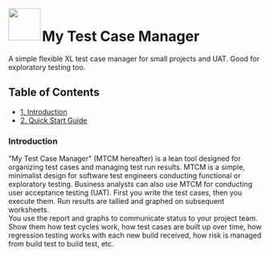 <img align="left" src="https://avatars.githubusercontent.com/u/76134639?s=200&v=4" width="64px">

# My Test Case Manager
A simple flexible XL test case manager for small projects and UAT.  Good for exploratory testing too.

## Table of Contents
 - <a href="#Introduction">1. Introduction</a>
 - <a href="#QuickStartGuide">2. Quick Start Guide</a>


### Introduction 
"My Test Case Manager" (MTCM hereafter) is a lean tool designed for organizing test cases and managing test run results.  MTCM is a simple, minimalist design for software test engineers conducting functional or exploratory testing.  Business analysts can also use MTCM for conducting user acceptance testing (UAT).  First you write the test cases, then you execute them.  Run results are tallied and graphed on subsequent worksheets.  
You use the report and graphs to communicate status to your project team.  Show them how test cycles work, how test cases are built up over time, how regression testing works with each new build received, how risk is managed from build test to build test, etc.
